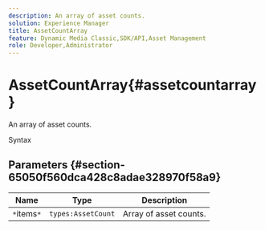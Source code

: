 ```yaml
---
description: An array of asset counts.
solution: Experience Manager
title: AssetCountArray
feature: Dynamic Media Classic,SDK/API,Asset Management
role: Developer,Administrator
---
```


# AssetCountArray{#assetcountarray}

An array of asset counts.

 Syntax 

## Parameters {#section-65050f560dca428c8adae328970f58a9}

|  Name  | Type  | Description  |
|---|---|---|
|  `*`items`*`  | `types:AssetCount`  | Array of asset counts.  |

